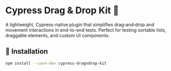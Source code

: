# Cypress Drag & Drop Kit 🧩

A lightweight, Cypress-native plugin that simplifies drag‑and‑drop and movement interactions in end-to-end tests. Perfect for testing sortable lists, draggable elements, and custom UI components.


## 🚀 Installation

```bash
npm install --save-dev cypress-dragndrop-kit
```
